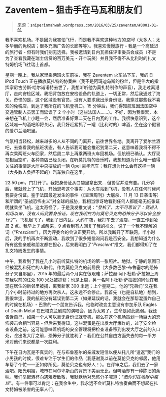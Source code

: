 <!--yml

类别：未分类

日期：2024 年 5 月 18 日 14:11:19

-->

# Zaventem – 狙击手在马瓦和朋友们

> 来源：[`sniperinmahwah.wordpress.com/2016/03/25/zaventem/#0001-01-01`](https://sniperinmahwah.wordpress.com/2016/03/25/zaventem/#0001-01-01)

我不喜欢机场。不是因为我害怕飞行，而是我不喜欢这种地方的*空间*（太多人；太多华丽的免税店；很多充满广告的长廊等等）。我喜欢慢慢旅行 - 我是一个高延迟的旅行者 - 但有时我们别无选择。我被邀请到日内瓦担任评审委员会成员（不是为了查看我藏在瑞士信贷的百万美元 - 开个玩笑）并且我不得不从比利时的扎文特姆机场飞往瑞士首都。 

星期一晚上，我从家里乘两班火车前往，我在 Zaventem 火车站下车，我的旧 iPod Touch 正在播放莫扎特的协奏曲（我不是阿玛迪乌斯的粉丝，但是伟大的指挥家尼古劳斯·哈尔诺诺特去世了，我想听听他为莫扎特制作的声音），我走过离港厅，走向安检区域。我把背包放在安检设备的轨道上，一切正常，然后我通过了海关。奇怪的是，这个区域没有官员，没有人要求我出示身份证。我穿过那些我不喜欢的免税店，到达了我所在的飞机登机口。15 分钟后，我们得知航班因法国空中交通管制人员罢工而延误了 2 个小时（这些法国人……）。不好，因为我很累，本来想在飞机上小睡一会，然后准备好第二天在日内瓦的工作。我很快意识到，这个区域唯一的酒吧即将关闭，我只好赶紧抓了一罐（比利时的）啤酒，坐在这个假冒的爱尔兰酒吧里。

气氛相当轻松，越来越多的人从不同的门离开，前往世界各地。我离开了爱尔兰酒吧，去查看我的航班状态，有人告诉我可能会推迟到第二天，这意味着我将不得不再次乘两班火车回家，然后周二早上再乘两班火车回机场。但航班已确认。大厅现在相当空旷，各种商店已经关闭。在听莫扎特的音乐时，我想知道为什么唯一值得关注的事情是大厅中央摆放的一辆 Opel 豪华汽车；我在想为什么会有这样一辆（大多数人负担不起的）汽车独自在这里。

22:50 pm，门打开了。我把身份证从口袋里拿出来… 但警官并没有要。几分钟后，我就登上了飞机，开始思考这个事实：从火车站到飞机，没有人在任何时候问我要身份证。鉴于法国最近发生的事件（《查理周刊》大屠杀、11 月 13 日袭击等）和所谓的“圣战恐怖主义”对全球的威胁，我相当惊讶地看到任何人都能毫无纸张证明就乘坐飞机。这太奇怪了，于是我发推文说：“*登机了，太不可思议了：我进入机场以来，没有人问我要身份证。现在我明白为何莫伦贝克的恐怖分子可以安全旅行了*”。飞机起飞了，我到了日内瓦，大约午夜，我打车去了酒店，一直工作到凌晨 2 点。我早上 7 点醒来，9 点看到有人回复了我的推文，说了一个我不理解的词（“*Prescient*”），因为评委会的会议正要开始，所以我断开了互联网。半小时后，我的手机再次不断震动，我收到了很多短信询问我是否安全。我想知道为什么所有这些亲戚和朋友都在担心，后来我明白了“*Prescient*”推文，我们都得知了在扎文特姆发生的事情。

中午，我看到了我在几小时前听莫扎特的机场的第一张照片。地狱。宁静的氛围已经被混乱和死亡的人取代。作为莫伦贝克的前居民（大多数巴黎-布鲁塞尔的恐怖分子来自那里），2015 年的最后两个月实在很艰难；萨拉赫·阿卜杜勒·萨拉姆上周在我以前的住处 100 米处被抓获；也是上周，另一名阿卜杜勒·萨拉姆的同伙在我现在居住的新邻里被捕，离我新家 300 米远；上个星期二，他的“兄弟们”又在我几个小时前待过的地方再次杀人。这永远不会停止。我首先（也是自私地）想到，我很幸运，我的航班没有延误到第二天（如果延误的话，我就会在那帮混蛋炸自己的时候在机场）- 巴黎的一个朋友告诉我，他临时改变主意没有参加乐队 Eagles of Death Metal 在巴塔克兰剧院的演唱会，因为太累了。生命是如此脆弱。我还告诉自己，如果一个人可以毫无身份证就登机，那么在这个机场策划一场巨大的恐怖袭击会相当容易 - 但后来我得知，这些混蛋是在出发大厅爆炸的，过了安全检查设备之前。这可能意味着机场的安全管理将把检查设备移到出发大厅之前的入口处，*在*出发大厅之前，恐怖分子就胜利了 - 我们在公共自由方面失去的每一平方米对他们来说都是一次胜利。

下午在日内瓦是不真实的。在与布鲁塞尔的亲戚发短信以便从托儿所“遣返”我们的小男孩的时候，很难专注于学生们的作品（我感谢我以前在莫伦贝克的邻居，他用车帮了个忙——正如你所见，莫伦贝克也有好人！）。在评审之后，我们去了一家酒吧。阳光明媚，城市在阿尔卑斯山的背景下美丽无比，但啤酒却有一种陈旧的余味。我们举起酒杯向遇难者致敬，我默默地对恐怖分子喊道：“*愿你们在地狱中腐烂*”。有一件事可以肯定：在我余生中，我永远不会听莫扎特协奏曲而不想起在扎文特姆被杀害的无辜人们。
